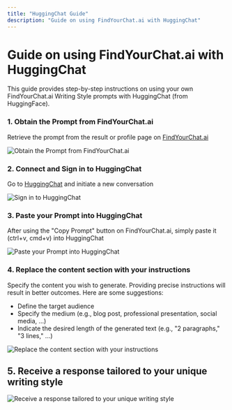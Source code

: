 ```yaml
---
title: "HuggingChat Guide"
description: "Guide on using FindYourChat.ai with HuggingChat"
---
```


# Guide on using FindYourChat.ai with HuggingChat

This guide provides step-by-step instructions on using your own FindYourChat.ai Writing Style prompts with HuggingChat (from HuggingFace).

### 1. Obtain the Prompt from FindYourChat.ai

Retrieve the prompt from the result or profile page on [FindYourChat.ai](https://www.findyourchat.ai/)

![Obtain the Prompt from FindYourChat.ai](/guides/chatgpt-step1.png)

### 2. Connect and Sign in to HuggingChat

Go to [HuggingChat](https://huggingface.co/chat) and initiate a new conversation

![Sign in to HuggingChat](/guides/huggingchat-step1.png)

### 3. Paste your Prompt into HuggingChat

After using the "Copy Prompt" button on FindYourChat.ai, simply paste it (ctrl+v, cmd+v) into HuggingChat

![Paste your Prompt into HuggingChat](/guides/huggingchat-step2.png)

### 4. Replace the content section with your instructions

Specify the content you wish to generate. Providing precise instructions will result in better outcomes. Here are some suggestions:

- Define the target audience
- Specify the medium (e.g., blog post, professional presentation, social media, ...)
- Indicate the desired length of the generated text (e.g., "2 paragraphs," "3 lines," ...)

![Replace the content section with your instructions](/guides/huggingchat-step3.png)

## 5. Receive a response tailored to your unique writing style

![Receive a response tailored to your unique writing style](/guides/huggingchat-step4.png)
